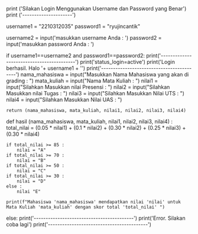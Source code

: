print ('Silakan Login Menggunakan Username dan Password yang Benar')
print ('---------------------')

username1 = "2210312035"
password1 = "ryujincantik"

username2 = input('masukkan username Anda : ')
password2 = input('masukkan password Anda : ')

if username1==username2 and password1==password2:
    print('------------------------------------------')
    print('status_login=active')
    print('Login berhasil. Halo '+ username1 + '')
    print('------------------------------------------')
    nama_mahasiswa = input("Masukkan Nama Mahasiswa yang akan di grading : ")
    mata_kuliah = input("Nama Mata Kuliah : ")
    nilai1 = input("Silahkan Masukkan nilai Presensi : ")
    nilai2 = input("Silahkan Masukkan nilai Tugas : ")
    nilai3 = input("Silahkan Masukkan Nilai UTS : ")
    nilai4 = input("Silahkan Masukkan Nilai UAS : ")

    return (nama_mahasiswa, mata_kuliah, nilai1, nilai2, nilai3, nilai4)

def hasil (nama_mahasiswa, mata_kuliah, nilai1, nilai2, nilai3, nilai4) :
    total_nilai = (0.05 * nilai1) + (0.1 * nilai2) + (0.30 * nilai2) + (0.25 * nilai3) + (0.30 * nilai4)

    if total_nilai >= 85 :
        nilai = "A"
    if total_nilai >= 70 :
        nilai = "B"
    if total_nilai >= 50 :
        nilai = "C"
    if total_nilai >= 30 :
        nilai = "D"
    else :
        nilai "E"
    
    print(f"Mahasiswa 'nama_mahasiswa' mendapatkan nilai 'nilai' untuk Mata Kuliah 'mata_kuliah' dengan skor total 'total_nilai' ")

else:
    print('------------------------------------------')
    print('Error. Silakan coba lagi')
    print('------------------------------------------')